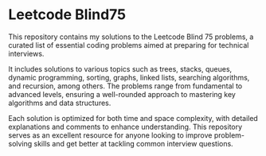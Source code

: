 # Leetcode Blind75

This repository contains my solutions to the Leetcode Blind 75 problems, a curated list of essential coding problems aimed at preparing for technical interviews. 

It includes solutions to various topics such as trees, stacks, queues, dynamic programming, sorting, graphs, linked lists, searching algorithms, and recursion, among others. The problems range from fundamental to advanced levels, ensuring a well-rounded approach to mastering key algorithms and data structures. 

Each solution is optimized for both time and space complexity, with detailed explanations and comments to enhance understanding. This repository serves as an excellent resource for anyone looking to improve problem-solving skills and get better at tackling common interview questions.

